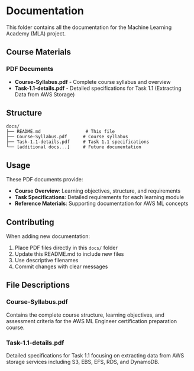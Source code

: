 # Documentation

This folder contains all the documentation for the Machine Learning Academy (MLA) project.

## Course Materials

### PDF Documents

- **Course-Syllabus.pdf** - Complete course syllabus and overview
- **Task-1.1-details.pdf** - Detailed specifications for Task 1.1 (Extracting Data from AWS Storage)

## Structure

```
docs/
├── README.md                 # This file
├── Course-Syllabus.pdf      # Course syllabus
├── Task-1.1-details.pdf     # Task 1.1 specifications
└── [additional docs...]     # Future documentation
```

## Usage

These PDF documents provide:

- **Course Overview**: Learning objectives, structure, and requirements
- **Task Specifications**: Detailed requirements for each learning module
- **Reference Materials**: Supporting documentation for AWS ML concepts

## Contributing

When adding new documentation:

1. Place PDF files directly in this `docs/` folder
2. Update this README.md to include new files
3. Use descriptive filenames
4. Commit changes with clear messages

## File Descriptions

### Course-Syllabus.pdf
Contains the complete course structure, learning objectives, and assessment criteria for the AWS ML Engineer certification preparation course.

### Task-1.1-details.pdf  
Detailed specifications for Task 1.1 focusing on extracting data from AWS storage services including S3, EBS, EFS, RDS, and DynamoDB.
